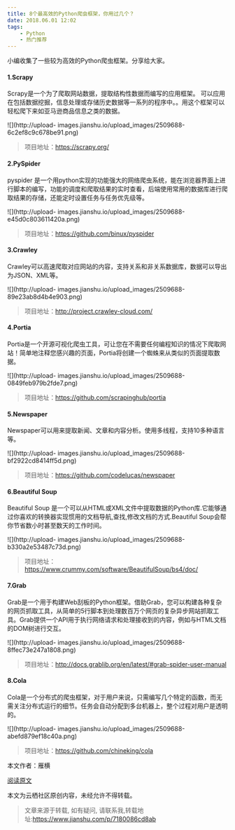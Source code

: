 ```yaml
---
title: 8个最高效的Python爬虫框架，你用过几个？
date: 2018.06.01 12:02
tags:
	- Python
	- 热门推荐
---
```

小编收集了一些较为高效的Python爬虫框架。分享给大家。

#### 1.Scrapy

Scrapy是一个为了爬取网站数据，提取结构性数据而编写的应用框架。
可以应用在包括数据挖掘，信息处理或存储历史数据等一系列的程序中。。用这个框架可以轻松爬下来如亚马逊商品信息之类的数据。

  

![](http://upload-
images.jianshu.io/upload_images/2509688-6c2ef8c9c678be91.png)

> 项目地址：https://scrapy.org/

#### 2.PySpider

pyspider
是一个用python实现的功能强大的网络爬虫系统，能在浏览器界面上进行脚本的编写，功能的调度和爬取结果的实时查看，后端使用常用的数据库进行爬取结果的存储，还能定时设置任务与任务优先级等。

  

![](http://upload-
images.jianshu.io/upload_images/2509688-e45d0c803611420a.png)

> 项目地址：https://github.com/binux/pyspider

#### 3.Crawley

Crawley可以高速爬取对应网站的内容，支持关系和非关系数据库，数据可以导出为JSON、XML等。

  

![](http://upload-
images.jianshu.io/upload_images/2509688-89e23ab8d4b4e903.png)

> 项目地址：http://project.crawley-cloud.com/

#### 4.Portia

Portia是一个开源可视化爬虫工具，可让您在不需要任何编程知识的情况下爬取网站！简单地注释您感兴趣的页面，Portia将创建一个蜘蛛来从类似的页面提取数据。

  

![](http://upload-
images.jianshu.io/upload_images/2509688-0849feb979b2fde7.png)

> 项目地址：https://github.com/scrapinghub/portia

#### 5.Newspaper

Newspaper可以用来提取新闻、文章和内容分析。使用多线程，支持10多种语言等。

  

![](http://upload-
images.jianshu.io/upload_images/2509688-bf2922cd8414ff5d.png)

> 项目地址：https://github.com/codelucas/newspaper

#### 6.Beautiful Soup

Beautiful Soup
是一个可以从HTML或XML文件中提取数据的Python库.它能够通过你喜欢的转换器实现惯用的文档导航,查找,修改文档的方式.Beautiful
Soup会帮你节省数小时甚至数天的工作时间。

  

![](http://upload-
images.jianshu.io/upload_images/2509688-b330a2e53487c73d.png)

> 项目地址：https://www.crummy.com/software/BeautifulSoup/bs4/doc/

#### 7.Grab

Grab是一个用于构建Web刮板的Python框架。借助Grab，您可以构建各种复杂的网页抓取工具，从简单的5行脚本到处理数百万个网页的复杂异步网站抓取工具。Grab提供一个API用于执行网络请求和处理接收到的内容，例如与HTML文档的DOM树进行交互。

  

![](http://upload-
images.jianshu.io/upload_images/2509688-8ffec73e247a1808.png)

> 项目地址：http://docs.grablib.org/en/latest/#grab-spider-user-manual

#### 8.Cola

Cola是一个分布式的爬虫框架，对于用户来说，只需编写几个特定的函数，而无需关注分布式运行的细节。任务会自动分配到多台机器上，整个过程对用户是透明的。

  

![](http://upload-
images.jianshu.io/upload_images/2509688-abefd879ef18c40a.png)

> 项目地址：https://github.com/chineking/cola

本文作者：雁横

[阅读原文](http://click.aliyun.com/m/51282/)

本文为云栖社区原创内容，未经允许不得转载。


> 文章来源于转载, 如有疑问, 请联系我,转载地址:https://www.jianshu.com/p/7180086cd8ab 